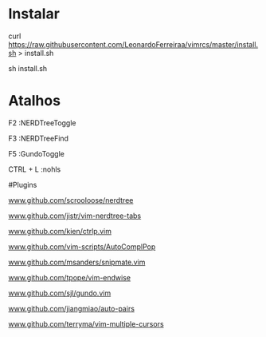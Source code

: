 # Instalar
curl https://raw.githubusercontent.com/LeonardoFerreiraa/vimrcs/master/install.sh > install.sh 

sh install.sh

# Atalhos
F2 :NERDTreeToggle

F3 :NERDTreeFind

F5 :GundoToggle

CTRL + L :nohls

#Plugins

www.github.com/scrooloose/nerdtree

www.github.com/jistr/vim-nerdtree-tabs

www.github.com/kien/ctrlp.vim

www.github.com/vim-scripts/AutoComplPop

www.github.com/msanders/snipmate.vim

www.github.com/tpope/vim-endwise

www.github.com/sjl/gundo.vim

www.github.com/jiangmiao/auto-pairs

www.github.com/terryma/vim-multiple-cursors

